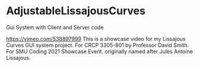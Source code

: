 # AdjustableLissajousCurves
Gui System with Client and Server code

https://vimeo.com/538897999
This is a showcase video for my Lissajous Curves GUI system project. For CRCP 3305-801 by Professor David Smith. 
For SMU Coding 2021 Showcase Event. originally named after Jules Antoine Lissajous.
